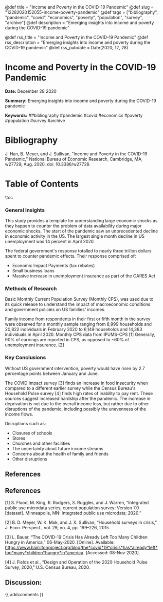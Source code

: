 @def title = "Income and Poverty in the COVID-19 Pandemic"
@def slug = "12282020152055-income-poverty-pandemic"
@def tags = ["bibliography", "pandemic", "covid", "economics", "poverty", "population", "survey", "archive"]
@def description = "Emerging insights into income and poverty during the COVID-19 pandemic"

@def rss_title = "Income and Poverty in the COVID-19 Pandemic"
@def rss_description = "Emerging insights into income and poverty during the COVID-19 pandemic"
@def rss_pubdate = Date(2020, 12, 28)


Income and Poverty in the COVID-19 Pandemic
=========

**Date:** December 28 2020

**Summary:** Emerging insights into income and poverty during the COVID-19 pandemic

**Keywords:** ##bibliography #pandemic #covid #economics #poverty #population #survey  #archive

Bibliography
==========

J. Han, B. Meyer, and J. Sullivan, "Income and Poverty in the COVID-19 Pandemic," National Bureau of Economic Research, Cambridge, MA, w27729, Aug. 2020. doi: 10.3386/w27729.

Table of Contents
=========

\toc

### General Insights

This study provides a template for understanding large economic shocks as they happen to counter the problem of data availability during major economic shocks. The start of the pandemic saw an unprecedented decline in economic activity in the US. The largest single month decline in US unemployment was 14 percent in April 2020.

The federal government's response totalled to nearly three trillion dollars spent to counter pandemic effects. Their response comprised of:

  * Economic Impact Payments (tax rebates)
  * Small business loans
  * Massive increase in unemployment insurance as part of the CARES Act

### Methods of Research

Basic Monthly Current Population Survey (Monthly CPS), was used due to its quick release to understand the impact of macroeconomic conditions and government policies on US families' incomes.

Family income from respondents in their first or fifth month in the survey were observed for a monthly sample ranging from 8,999 households and 20,822 individuals in February 2020 to 6,149 households and 14,383 individuals in April 2020.  Monthly CPS data from IPUMS-CPS [1] Generally, 90% of earnings are reported in CPS, as opposed to ~60% of unemployment insurance. [2]

### Key Conclusions

Without US government intervention, poverty would have risen by 2.7 percentage points between January and June.

The COVID Impact survey [3] finds an increase in food insecurity when compared to a different earlier survey while the Census Bureau's Household Pulse survey [4] finds high rates of inability to pay rent.  These sources suggest increased hardship after the pandemic. The increase in deprivation is not due to the overall income loss, but rather due to other disruptions of the pandemic, including possibly the unevenness of the income flows.

Disruptions such as:

  * Closures of schools
  * Stores
  * Churches and other facilities
  * The uncertainty about future income streams
  * Concerns about the health of family and friends
  * Other disruptions

## References

## References

[1] S. Flood, M. King, R. Rodgers, S. Ruggles, and J. Warren, “Integrated public use microdata series, current population survey: Version 7.0 [dataset]. Minneapolis, MN: Integrated public use microdata; 2020.”

[2] B. D. Meyer, W. K. Mok, and J. X. Sullivan, “Household surveys in crisis,” J. Econ. Perspect., vol. 29, no. 4, pp. 199–226, 2015.

[3] L. Bauer, “The COVID-19 Crisis Has Already Left Too Many Children Hungry in America,” 06-May-2020. [Online]. Available: https://www.hamiltonproject.org/blog/the*covid*19*crisis*has*already*left*too*many*children*hungry*in*america. [Accessed: 08-Nov-2020].

[4] J. Fields et al., “Design and Operation of the 2020 Household Pulse Survey, 2020,” U.S. Census Bureau, 2020.
## Discussion: 

{{ addcomments }}
